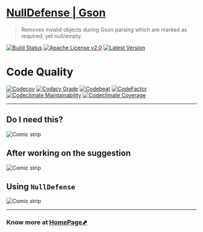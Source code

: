 # [NullDefense | Gson](https://venomvendor.github.io/NullDefense)
> Removes invalid objects during Gson parsing which are marked as required, yet null/empty.

[![Build Status](https://img.shields.io/travis/VenomVendor/NullDefense/master.svg?logo=travis)](https://travis-ci.org/VenomVendor/NullDefense)
[![Apache License v2.0](https://img.shields.io/badge/license-Apache--2.0-brightgreen.svg)](https://github.com/VenomVendor/NullDefense/blob/master/LICENSE)
[![Latest Version](https://img.shields.io/maven-metadata/v/https/jcenter.bintray.com/com/venomvendor/gson-nulldefense/maven-metadata.xml.svg)](https://bintray.com/venomvendor/maven/NullDefense/_latestVersion)

# Code Quality
[![Codecov](https://codecov.io/gh/VenomVendor/NullDefense/branch/master/graph/badge.svg)](https://codecov.io/gh/VenomVendor/NullDefense)
[![Codacy Grade](https://api.codacy.com/project/badge/Grade/f067e5c9a9c14c53843bc56f0669d993)](https://www.codacy.com/app/VenomVendor/NullDefense?utm_source=github.com&utm_medium=referral&utm_content=VenomVendor/NullDefense&utm_campaign=Badge_Grade)
[![Codebeat](https://codebeat.co/badges/ef5996c2-d284-454e-a497-f5438f8867e7)](https://codebeat.co/projects/github-com-venomvendor-nulldefense-master)
[![CodeFactor](https://www.codefactor.io/repository/github/venomvendor/nulldefense/badge)](https://www.codefactor.io/repository/github/venomvendor/nulldefense)
[![Codeclimate Maintainability](https://api.codeclimate.com/v1/badges/12788f6de414f39eb749/maintainability)](https://codeclimate.com/github/VenomVendor/NullDefense/maintainability)
[![Codeclimate Coverage](https://api.codeclimate.com/v1/badges/12788f6de414f39eb749/test_coverage)](https://codeclimate.com/github/VenomVendor/NullDefense/test_coverage)

-----------

## Do I need this?
![Comic strip](https://github.com/VenomVendor/NullDefense/raw/master/assets/comic-strip.jpg?raw=true "What management wants")

## After working on the suggestion
![Comic strip](https://github.com/VenomVendor/NullDefense/raw/master/assets/pre-processing.jpg?raw=true "Add null checks everywhere")

## Using `NullDefense`
![Comic strip](https://github.com/VenomVendor/NullDefense/raw/master/assets/post-processing.jpg?raw=true "Just do it")

-----------

### Know more at [HomePage⬈](https://venomvendor.github.io/NullDefense)

